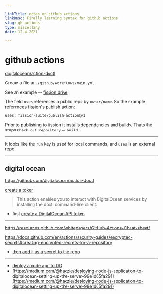 ```yaml
---

linkTitle: notes on github actions
linkDesc: Finally learning syntax for github actions
slug: gh-actions
type: miscellany
date: 12-4-2021

---
```


# github actions

[digitalocean/action-doctl](https://github.com/digitalocean/action-doctl)

Create a file at `./github/workflows/main.yml`

See an example -- [fission drive](https://github.com/fission-suite/drive/blob/develop/.github/workflows/main.yml#L48-L53)

The field `uses` references a public repo by `owner/name`. So the example references fission's publish action:
```
uses: fission-suite/publish-action@v1
```

Prior to publishing to fission it installs dependencies and builds. Thats the steps `Check out repository` -- `build`.

-----------------------------------------

It looks like the `run` key is used for local commands, and `uses` is an external repo.

----------------------------------------

## digital ocean

https://github.com/digitalocean/action-doctl

[create a token](https://docs.digitalocean.com/reference/api/create-personal-access-token/)

> This action enables you to interact with DigitalOcean services by installing the doctl command-line client.

* first [create a DigitalOcean API token](https://docs.digitalocean.com/reference/api/create-personal-access-token/)

------------------------------------------

https://resources.github.com/whitepapers/GitHub-Actions-Cheat-sheet/

https://docs.github.com/en/actions/security-guides/encrypted-secrets#creating-encrypted-secrets-for-a-repository

* [then add it as a secret to the repo](https://docs.github.com/en/actions/security-guides/encrypted-secrets#creating-encrypted-secrets-for-a-repository)

------------------------------------------------

* [deploy a node app to DO](https://www.digitalocean.com/community/tutorials/deploying-a-node-app-to-digital-ocean)
* [https://medium.com/@haxzie/deploying-node-js-application-to-digitalocean-setting-up-the-server-99e1d65fa291](https://medium.com/@haxzie/deploying-node-js-application-to-digitalocean-setting-up-the-server-99e1d65fa291)

